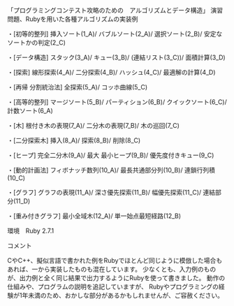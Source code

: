 「プログラミングコンテスト攻略のための　アルゴリズムとデータ構造」 演習問題、Rubyを用いた各種アルゴリズムの実装例

・[初等的整列]
  挿入ソート(1_A)/
  バブルソート(2_A)/
  選択ソート(2_B)/
  安定なソートかの判定(2_C)

・[データ構造]
  スタック(3_A)/
  キュー(3_B)/
  (連結リスト(3_C))/
  面積計算(3_D)

・[探索]
  線形探索(4_A)/
  二分探索(4_B)/
  ハッシュ(4_C)/
  最適解の計算(4_D)

・[再帰 分割統治法]
  全探索(5_A)/
  コッホ曲線(5_C)

・[高等的整列]
  マージソート(5_B)/
  パーティション(6_B)/
  クイックソート(6_C)/
  計数ソート(6_A)

・[木]
  根付き木の表現(7_A)/
  二分木の表現(7_B)/
  木の巡回(7_C)

・[二分探索木]
  挿入(8_A)/
  探索(8_B)/
  削除(8_C)

・[ヒープ]
  完全二分木(9_A)/
  最大 最小ヒープ(9_B)/
  優先度付きキュー(9_C)

・[動的計画法]
  フィボナッチ数列(10_A)/
  最長共通部分列(10_B)/
  連鎖行列積(10_C)

・[グラフ]
  グラフの表現(11_A)/
  深さ優先探索(11_B)/
  幅優先探索(11_C)/
  連結部分(11_D)

・[重み付きグラフ]
  最小全域木(12_A)/
  単一始点最短経路(12_B)

環境　Ruby 2.7.1

コメント

CやC++、擬似言語で書かれた例をRubyでほとんど同じように模倣した場合もあれば、一から実装したものも混在しています。
少なくとも、入力例のものが、出力例と全く同じ結果で出力するようにRubyを使って書きました。
動作の仕組みや、プログラムの説明を追記していますが、
Rubyやプログラミングの経験が1年未満のため、おかしな部分があるかもしれませんが、ご容赦ください。
